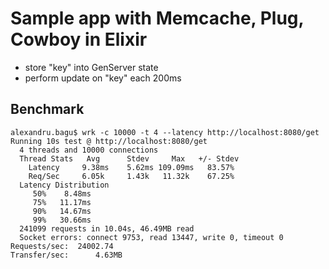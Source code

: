 # Sample app with Memcache, Plug, Cowboy in Elixir 

- store "key" into GenServer state
- perform update on "key" each 200ms

## Benchmark

```
alexandru.bagu$ wrk -c 10000 -t 4 --latency http://localhost:8080/get
Running 10s test @ http://localhost:8080/get
  4 threads and 10000 connections
  Thread Stats   Avg      Stdev     Max   +/- Stdev
    Latency     9.38ms    5.62ms 109.09ms   83.57%
    Req/Sec     6.05k     1.43k   11.32k    67.25%
  Latency Distribution
     50%    8.48ms
     75%   11.17ms
     90%   14.67ms
     99%   30.66ms
  241099 requests in 10.04s, 46.49MB read
  Socket errors: connect 9753, read 13447, write 0, timeout 0
Requests/sec:  24002.74
Transfer/sec:      4.63MB
```
